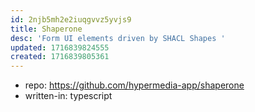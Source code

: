 ```yaml
---
id: 2njb5mh2e2iuqgvvz5yvjs9
title: Shaperone
desc: 'Form UI elements driven by SHACL Shapes '
updated: 1716839824555
created: 1716839805361
---
```


- repo: https://github.com/hypermedia-app/shaperone
- written-in: typescript